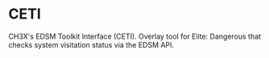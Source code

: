 # CETI
CH3X's EDSM Toolkit Interface (CETI). Overlay tool for Elite: Dangerous that checks system visitation status via the EDSM API.
